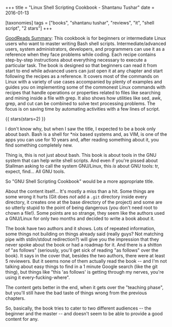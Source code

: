 +++
title = "Linux Shell Scripting Cookbook - Shantanu Tushar"
date = 2016-01-13

[taxonomies]
tags = ["books", "shantanu tushar", "reviews", "it", "shell script", 
"2 stars"]
+++

[GoodReads Summary](https://www.goodreads.com/book/show/10370134-linux-shell-scripting-cookbook):
This cookbook is for beginners or intermediate Linux users who want to master
writing Bash shell scripts. Intermediate/advanced users, system
administrators, developers, and programmers can use it as a reference when
they face problems while coding. Each recipe contains step-by-step
instructions about everything necessary to execute a particular task. The book
is designed so that beginners can read it from start to end while advanced
users can just open it at any chapter and start following the recipes as a
reference. It covers most of the commands on Linux with a variety of use cases
accompanied by plenty of examples and guides you on implementing some of the
commonest Linux commands with recipes that handle operations or properties
related to files like searching and mining inside a file with grep. It also
shows how utilities like sed, awk, grep, and cut can be combined to solve text
processing problems. The focus is on saving time by automating activities with
a few lines of script.

<!-- more -->

{{ stars(stars=2) }}

I don't know why, but when I saw the title, I expected to be a book only about
bash. Bash is a shell for *nix based systems and, as VIM, is one of the apps
you can use for 10 years and, after reading something about it, you find
something completely new.

Thing is, this is not just about bash. This book is about tools in the GNU
system that can help write shell scripts. And even if you're pissed about
Stallman asking to call the system GNU/Linux, this *is* about GNU tools: tr,
expect, find... All GNU tools.

So "GNU Shell Scripting Cookbook" would be a more appropriate title.

About the content itself... It's mostly a miss than a hit. Some things are
some wrong it hurts (Git does *not* add a `.git` directory inside every
directory, it creates one at the base directory of the project) and some are
so utterly stupid to the point of being dangerous (you don't need root to
chown a file!). Some points are so strange, they seem like the authors used a
GNU/Linux for only two months and decided to write a book about it.

The book have two authors and it shows. Lots of repeated information, some
things not building on things already said (really guys? Not matching pipe
with stdin/stdout redirection?) will give you the impression that they never
spoke about the book or had a roadmap for it. And there is a shitton of "as
follows" (seriously, you'll get sick of reading "as follows" over the book).
It says in the cover that, besides the two authors, there were at least 5
reviewers. But it seems none of them actually read the book -- and I'm not
talking about easy things to find in a 1 minute Google search (like the git
thing), but things like "this 'as follows' is getting through my nerves,
you're using it every-fucking-where".

The content gets better in the end, when it gets over the "teaching phase",
but you'll still have the bad taste of things wrong from the previous
chapters. 

So, basically, the book tries to cater  to two different audiences -- the
beginner and the master -- and doesn't seem to be able to provide a good
content for any. 
